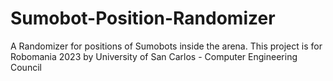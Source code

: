 # Sumobot-Position-Randomizer
A Randomizer for positions of Sumobots inside the arena. This project is for Robomania 2023 by University of San Carlos - Computer Engineering Council

